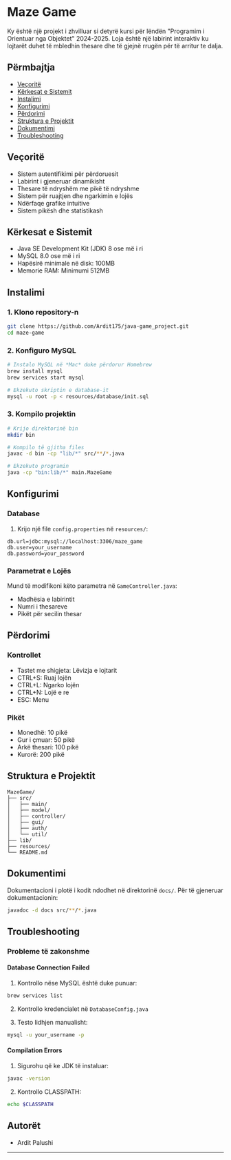 # Maze Game

Ky është një projekt i zhvilluar si detyrë kursi për lëndën "Programim i Orientuar nga Objektet" 2024-2025. Loja është një labirint interaktiv ku lojtarët duhet të mbledhin thesare dhe të gjejnë rrugën për të arritur te dalja.

## Përmbajtja
- [Veçoritë](#veçoritë)
- [Kërkesat e Sistemit](#kërkesat-e-sistemit)
- [Instalimi](#instalimi)
- [Konfigurimi](#konfigurimi)
- [Përdorimi](#përdorimi)
- [Struktura e Projektit](#struktura-e-projektit)
- [Dokumentimi](#dokumentimi)
- [Troubleshooting](#troubleshooting)

## Veçoritë
- Sistem autentifikimi për përdoruesit
- Labirint i gjeneruar dinamikisht
- Thesare të ndryshëm me pikë të ndryshme
- Sistem për ruajtjen dhe ngarkimin e lojës
- Ndërfaqe grafike intuitive
- Sistem pikësh dhe statistikash

## Kërkesat e Sistemit
- Java SE Development Kit (JDK) 8 ose më i ri
- MySQL 8.0 ose më i ri
- Hapësirë minimale në disk: 100MB
- Memorie RAM: Minimumi 512MB

## Instalimi

### 1. Klono repository-n
```bash
git clone https://github.com/Ardit175/java-game_project.git
cd maze-game
```

### 2. Konfiguro MySQL
```bash
# Instalo MySQL në *Mac* duke përdorur Homebrew
brew install mysql
brew services start mysql

# Ekzekuto skriptin e database-it
mysql -u root -p < resources/database/init.sql
```

### 3. Kompilo projektin
```bash
# Krijo direktorinë bin
mkdir bin

# Kompilo të gjitha files
javac -d bin -cp "lib/*" src/**/*.java

# Ekzekuto programin
java -cp "bin:lib/*" main.MazeGame
```

## Konfigurimi

### Database
1. Krijo një file `config.properties` në `resources/`:
```properties
db.url=jdbc:mysql://localhost:3306/maze_game
db.user=your_username
db.password=your_password
```

### Parametrat e Lojës
Mund të modifikoni këto parametra në `GameController.java`:
- Madhësia e labirintit
- Numri i thesareve
- Pikët për secilin thesar

## Përdorimi

### Kontrollet
- Tastet me shigjeta: Lëvizja e lojtarit
- CTRL+S: Ruaj lojën
- CTRL+L: Ngarko lojën
- CTRL+N: Lojë e re
- ESC: Menu

### Pikët
- Monedhë: 10 pikë
- Gur i çmuar: 50 pikë
- Arkë thesari: 100 pikë
- Kurorë: 200 pikë

## Struktura e Projektit
```
MazeGame/
├── src/
│   ├── main/
│   ├── model/
│   ├── controller/
│   ├── gui/
│   ├── auth/
│   └── util/
├── lib/
├── resources/
└── README.md
```

## Dokumentimi
Dokumentacioni i plotë i kodit ndodhet në direktorinë `docs/`. Për të gjeneruar dokumentacionin:
```bash
javadoc -d docs src/**/*.java
```

## Troubleshooting

### Probleme të zakonshme

#### Database Connection Failed
1. Kontrollo nëse MySQL është duke punuar:
```bash
brew services list
```

2. Kontrollo kredencialet në `DatabaseConfig.java`

3. Testo lidhjen manualisht:
```bash
mysql -u your_username -p
```

#### Compilation Errors
1. Sigurohu që ke JDK të instaluar:
```bash
javac -version
```

2. Kontrollo CLASSPATH:
```bash
echo $CLASSPATH
```


## Autorët
- Ardit Palushi

---
